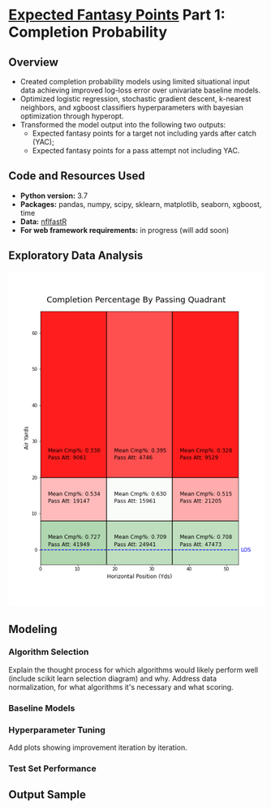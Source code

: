 # [Expected Fantasy Points](https://github.com/willmscaleb/Personal-Data-Projects/tree/main/NFL%20Expected%20Fantasy%20Points) Part 1: Completion Probability

## Overview
* Created completion probability models using limited situational input data achieving improved log-loss error over univariate baseline models.
* Optimized logistic regression, stochastic gradient descent, k-nearest neighbors, and xgboost classifiers hyperparameters with bayesian optimization through hyperopt.
* Transformed the model output into the following two outputs:
    * Expected fantasy points for a target not including yards after catch (YAC);
    * Expected fantasy points for a pass attempt not including YAC.
    
## Code and Resources Used
* **Python version:** 3.7
* **Packages:** pandas, numpy, scipy, sklearn, matplotlib, seaborn, xgboost, time
* **Data:** [nflfastR](https://github.com/guga31bb/nflfastR-data)
* **For web framework requirements:** in progress (will add soon)

## Exploratory Data Analysis
![](Images/cmp_by_quadrant.png)

## Modeling

### Algorithm Selection

Explain the thought process for which algorithms would likely perform well (include scikit learn selection diagram) and why. Address data normalization, for what algorithms it's necessary and what scoring.

### Baseline Models

### Hyperparameter Tuning

Add plots showing improvement iteration by iteration.

### Test Set Performance

## Output Sample
